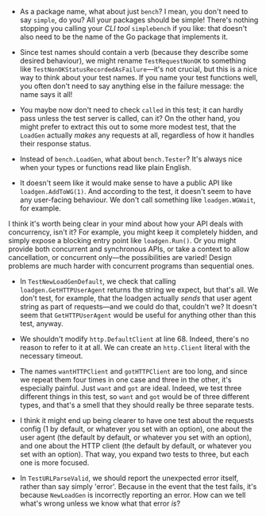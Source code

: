 * As a package name, what about just `bench`? I mean, you don't need to say `simple`, do you? All your packages should be simple! There's nothing stopping you calling your _CLI tool_ `simplebench` if you like: that doesn't also need to be the name of the Go package that implements it.

* Since test names should contain a verb (because they describe some desired behaviour), we might rename `TestRequestNonOK` to something like `TestNonOKStatusRecordedAsFailure`—it's not crucial, but this is a nice way to think about your test names. If you name your test functions well, you often don't need to say anything else in the failure message: the name says it all!

* You maybe now don't need to check `called` in this test; it can hardly pass unless the test server is called, can it? On the other hand, you might prefer to extract this out to some more modest test, that the `LoadGen` actually _makes_ any requests at all, regardless of how it handles their response status.

* Instead of `bench.LoadGen`, what about `bench.Tester`? It's always nice when your types or functions read like plain English.

* It doesn't seem like it would make sense to have a public API like `loadgen.AddToWG(1)`. And according to the test, it doesn't seem to have any user-facing behaviour. We don't call something like `loadgen.WGWait`, for example.

I think it's worth being clear in your mind about how your API deals with concurrency, isn't it? For example, you might keep it completely hidden, and simply expose a blocking entry point like `loadgen.Run()`. Or you might provide both concurrent and synchronous APIs, or take a context to allow cancellation, or concurrent only—the possibilities are varied! Design problems are much harder with concurrent programs than sequential ones.

* In `TestNewLoadGenDefault`, we check that calling `loadgen.GetHTTPUserAgent` returns the string we expect, but that's all. We don't test, for example, that the loadgen actually _sends_ that user agent string as part of requests—and we could do that, couldn't we? It doesn't seem that `GetHTTPUserAgent` would be useful for anything other than this test, anyway.

* We shouldn't modify `http.DefaultClient` at line 68. Indeed, there's no reason to refer to it at all. We can create an `http.Client` literal with the necessary timeout.

* The names `wantHTTPClient` and `gotHTTPClient` are too long, and since we repeat them four times in one case and three in the other, it's especially painful. Just `want` and `got` are ideal. Indeed, we test three different things in this test, so `want` and `got` would be of three different types, and that's a smell that they should really be three separate tests.

* I think it might end up being clearer to have one test about the requests config (1 by default, or whatever you set with an option), one about the user agent (the default by default, or whatever you set with an option), and one about the HTTP client (the default by default, or whatever you set with an option). That way, you expand two tests to three, but each one is more focused.

* In `TestURLParseValid`, we should report the unexpected error itself, rather than say simply 'error'. Because in the event that the test fails, it's because `NewLoadGen` is incorrectly reporting an error. How can we tell what's wrong unless we know what that error _is_?
